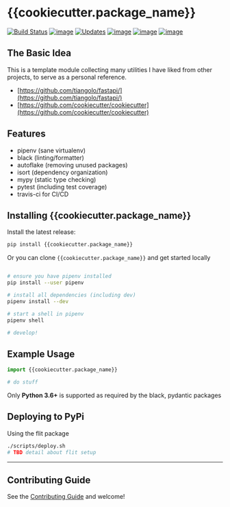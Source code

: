 # {{cookiecutter.package_name}}

[![Build Status](https://img.shields.io/travis/com/{{cookiecutter.github_user}}/{{cookiecutter.repo_name}}/master.svg)](https://img.shields.io/travis/com/{{cookiecutter.github_user}}/{{cookiecutter.repo_name}})
[![image](https://img.shields.io/pypi/v/{{cookiecutter.package_name}}.svg)](https://pypi.org/project/{{cookiecutter.repo_name}}/)
[![Updates](https://pyup.io/repos/github/{{cookiecutter.github_user}}/{{cookiecutter.repo_name}}/shield.svg)](https://pyup.io/repos/github/{{cookiecutter.github_user}}/{{cookiecutter.repo_name}}/)
[![image](https://img.shields.io/pypi/l/{{cookiecutter.package_name}}.svg)](https://pypi.org/project/{{cookiecutter.package_name}}/)
[![image](https://img.shields.io/pypi/pyversions/{{cookiecutter.package_name}}.svg)](https://pypi.org/project/{{cookiecutter.package_name}}/)
[![image](https://img.shields.io/github/contributors/{{cookiecutter.github_user}}/{{cookiecutter.repo_name}}.svg)](https://github.com/{{cookiecutter.github_user}}/{{cookiecutter.repo_name}}/graphs/contributors)

## The Basic Idea

This is a template module collecting many utilities I have liked from other projects, to serve as a personal reference.
- [https://github.com/tiangolo/fastapi/](https://github.com/tiangolo/fastapi/)
- [https://github.com/cookiecutter/cookiecutter](https://github.com/cookiecutter/cookiecutter)

## Features

- pipenv (sane virtualenv)
- black (linting/formatter)
- autoflake (removing unused packages)
- isort (dependency organization)
- mypy (static type checking)
- pytest (including test coverage)
- travis-ci for CI/CD

## Installing {{cookiecutter.package_name}}

Install the latest release:

```bash
pip install {{cookiecutter.package_name}}
```

Or you can clone `{{cookiecutter.package_name}}` and get started locally

```bash

# ensure you have pipenv installed
pip install --user pipenv

# install all dependencies (including dev)
pipenv install --dev

# start a shell in pipenv
pipenv shell

# develop!

```

## Example Usage

```python
import {{cookiecutter.package_name}}

# do stuff
```

Only **Python 3.6+** is supported as required by the black, pydantic packages

## Deploying to PyPi

Using the flit package

```bash
./scripts/deploy.sh
# TBD detail about flit setup
```

----------

## Contributing Guide

See the [Contributing Guide](CONTRIBUTING.md) and welcome!
